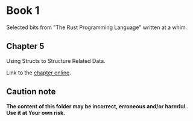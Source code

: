 # Book 1

Selected bits from "The Rust Programming Language" written at a whim.

## Chapter 5

Using Structs to Structure Related Data.

Link to the [chapter online](https://doc.rust-lang.org/book/ch05-00-structs.html).

## Caution note

**The content of this folder may be incorrect, erroneous and/or harmful. Use it at Your own risk.**
